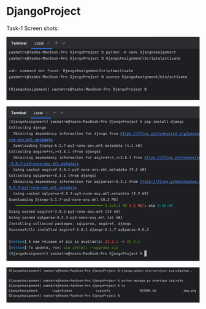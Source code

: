 # DjangoProject
Task-1 Screen shots:

![img.png](img.png)

![img_1.png](img_1.png)

![img_2.png](img_2.png)